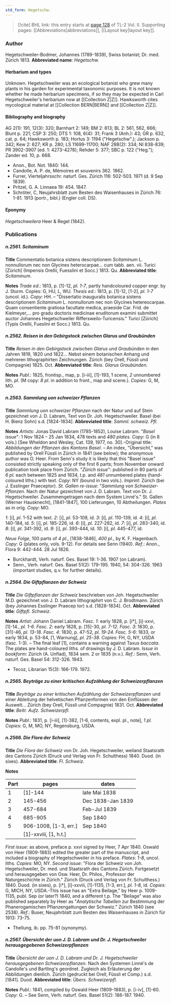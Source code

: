 ```yaml
---
std_form: Hegetschw.
---
```


> [!cite] BHL link: this entry starts at [page 128](https://www.biodiversitylibrary.org/page/33068370) of TL-2 Vol. II.
> Supporting pages: [[Abbreviations|abbreviations]], [[Layout key|layout key]].

### Author

Hegetschweiler-Bodmer, Johannes (1789-1839), Swiss botanist; Dr. med. Zürich 1813. 
**Abbreviated name**: *Hegetschw.*

#### Herbarium and types

Unknown. Hegetschweiler was an ecological botanist who grew many plants in his garden for experimental taxonomic purposes. It is not known whether he made herbarium specimens, if so they may be expected in Carl Hegetschweiler's herbarium now at [[Collection Z|Z]]. Hawksworth cites mycological material at [[Collection BERN|BERN]] and [[Collection Z|Z]].

#### Bibliography and biography

AG 2(1): 191, 12(3): 320; Barnhart 2: 149; BM 2: 813; BL 2: 561, 562, 666; Blunt p. 221; CSP 3: 250; DTS 1: 108, 6(4): 31; Frank 3 (Anh.): 43; GR p. 632, cat. p. 64; Hawksworth p. 183; Hortus 3: 1194 ("Hegetschw".); Jackson p. 342; Kew 2: 627; KR p. 280; LS 11699-11700; NAF 28B(2): 334; NI 838-839; PR 3902-3907 (ed. 1: 4273-4278); Rehder 5: 377; SBC p. 122 ("Heg."); Zander ed. 10, p. 668.
- Anon., Bot. Not. 1840: 144.
- Candolle, A. P. de, Mémoires et souvenirs 362. 1862.
- Furrer, Vierteljahrsschr. naturf. Ges. Zürich 116: 502-503. 1971 (d. 9 Sep 1839).
- Pritzel, G. A. Linnaea 19: 454. 1847.
- Schröter, C, Neujahrsblatt zum Besten des Waisenhauses in Zürich 76: 1-81. 1913 (portr., bibl.) (Engler coll. DS).

#### Eponymy

*Hegetschweilera* Heer & Regel (1842).

### Publications

##### n.2561. Scitaminum

**Title**
Commentatio botanica sistens descriptionem *Scitaminum* L. nonnullorum nec non Glycines heterocarpae... cum tabb. aen. vii. Turici \[Zürich\] (Impensis Orellii, Fuesslini et Socc.) 1813. Qu.
**Abbreviated title**: *Scitaminum*.

**Notes**
*Trade ed*.: 1813, p. \[1\]-12, *pl. 1-7*, partly handcoloured copper engr. by J. Sturm. Copies: G, HU, L, WU.
*Thesis ed*.: 1813, p. \[1\]-12, \[1-2\], *pl. 1-7* (uncol. id.). *Copy*: HH. – "Dissertatio inauguralis botanica sistens descriptionem *Scitaminum* L. nonnullorum nec non Glycines hetereocarpae. Quam consentiente gratiosa facultate medica, praeside Car. Frid. de Kielmeyer,... pro gradu doctoris medicinae eruditorum examini submittet auctor Johannes Hegetschweiler Riffersweilo-Turicensis." Turici \[Zürich\] (Typis Orellii, Fueslini et Socc.) 1813. Qu.

##### n.2562. Reisen in den Gebirgstock zwischen Glarus und Graubünden

**Title**
*Reisen in den Gebirgstock zwischen Glarus und Graubünden* in den Jahren 1819, 1820 und 1822... Nebst einem botanischen Anhang und mehreren lithographirten Zeichnungen. Zürich (bey Orell, Füssli und Compagnie) 1825. Oct.
**Abbreviated title**: *Reis. Glarus Graubünden*.

**Notes**
*Publ*.: 1825, frontisp., map, p. \[i-iii\], \[1\]-193, 1 scene, *2* unnumbered lith. *pl*. (M copy: *8 pl*. in addition to front., map and scene.). *Copies*: G, M, MO.

##### n.2563. Sammlung uon schweizer Pflanzen

**Title**
*Sammlung uon schweizer Pflanzen* nach der Natur und auf Stein gezeichnet von J. D. Labram, Text von Dr. Joh. Hegetschweiler. Basel (bei H. Bienz Sohn) s.d. \[1824-1834\].
**Abbreviated title**: *Samml. schweiz. Pfl.*

**Notes**
*Artists*: Jonas David Labram (1785-1852), Louise Labram.
"*Basel issue*": 1 Nov 1824 – 25 Jan 1834, 478 texts and *480 plates. Copy*: G (in 8 vols.) \[See Wheldon and Wesley, Cat. 139, 1977, no. 30\].-Original title: *Abbildungen der Pflanzen des Kantons Basel*. – An index, "Übersicht," was published by Orell Füssli in Zürich in 1841 (see below); the anonymous author was O. Heer. From Senn's study it is likely that this "Basel issue" consisted strictly speaking only of the first 6 parts; from November onward publication took place from Zürich.
"*Zürich issue*": published in 80 parts of *6 pl*. each between 1825 and 1834, t.p. and *481* unnumbered plates (hand-coloured liths.) with text. *Copy*: NY (bound in two vols.).
*Imprint*: Zürich (bei J. Esslinger Praeceptor).
*St. Gallen re-issue*: "*Sammlung von Schweizer-Pflanzen*. Nach der Natur gezeichnet von J. D. Labram. Text von Dr. J. Hegetschweiler. Zusammengetragen nach dem System Linné's." St. Gallen (Werner Hausknecht), \[1841-1847\], 100 Lieferungen, 10 Abtheilungen. *Plates* as in orig. *Copy*: MO.

*1*: \[i\], *pl*. 1-52 with text.
*2*: \[i\], *pl*. 53-109, id.
*3*: \[i\], *pl*. 110-139, id.
*4*: \[i\], *pl*. 140-184, id.
*5*: \[i\], *pl*. 185-226, id.
*6*: \[i\], *pl*. 227-282, id.
*7*: \[i\], *pl*. 283-340, id.
*8*: \[i\], *pl*. 341-392, id.
*9*: \[i\], *pl*. 393-444, id.
*10*: \[i\], *pl*. 445-477, id.

*Neue Folge*, 100 parts of *4 pl*., \[1838-1846\], *400 pl*., by K. F. Hagenbach. *Copy*: G (plates only, vols. 9-12). For details see Senn (1940).
*Ref*.: Anon., Flora 9: 442-444. 28 Jul 1826.
- Burckhardt, Verh. naturf. Ges. Basel 19: 1-36. 1907 (on Labram).
- Senn., Verh. naturf. Ges. Basel 51(2): 179-195. 1940, 54: 304-326. 1963 (important studies, q.v. for further details).

##### n.2564. Die Giftpflanzen der Schweiz

**Title**
*Die Giftpflanzen der Schweiz* beschrieben von Joh. Hegetschweiler M.D. gezeichnet von J. D. Labram lithographirt von C. J. Brodtmann. Zürich (bey Johannes Esslinger Praecep tor) s.d. \[1828-1834\]. Oct.
**Abbreviated title**: *Giftpfl. Schweiz*.

**Notes**
*Artist*: Johann Daniel Labram.
*Fasc. 1*: early 1828, p. \[i\*\], \[i\]-xxvi, \[1\]-14., *pl. 1-6*.
*Fasc. 2*: early 1828, p. \[15\]-30, *pl. 7-12*.
*Fasc. 3*: 1830, p. \[31\]-46, *pl. 13-18*.
*Fasc. 4*: 1830, p. 47-52, *pl. 19-24.*
*Fasc. 5-6*: 1833, or early 1834, p. 53-84, \[1, Warnung\], *pl. 25-38.*
*Copies*: FH, G, NY, USDA (fasc. 1-3). – The final leaf \[1\], contains a warning against Taxus *baccata*. The plates are hand-coloured liths. of drawings by J. D. Labram.
*Issue in bookform*: Zürich (A. Unflad), 1834 sem. 2 or 1835 (n.v.).
*Ref*.: Senn, Verh. naturf. Ges. Basel 54: 312-326. 1943.
- Tecoz, Librarian 15(3): 166-179. 1972.

##### n.2565. Beyträge zu einer kritischen Aufzählung der Schweizerpflanzen

**Title**
*Beyträge zu einer kritischen Aufzählung der Schweizerpflanzen* und einer Ableitung der helvetischen Pflanzenformen von den Einflüssen der Auswelt... Zürich (bey Orell, Füssli und Compagnie) 1831. Oct.
**Abbreviated title**: *Beitr. Aufz. Schweizerpfl.*

**Notes**
*Publ*.: 1831, p. \[i-iii\], \[1\]-382, \[1-6, contents, expl. pl., note\], *1 pl. Copies*: G, M, MO, NY, Regensburg, USDA.

##### n.2566. Die Flora der Schweiz

**Title**
*Die Flora der Schweiz* von Dr. Joh. Hegetschweiler, weiland Staatsrath des Cantons Zürich (Druck und Verlag von Fr. Schulthess) 1840. Duod. (in sixes).
**Abbreviated title**: *Fl. Schweiz*.

**Notes**

|Part	|pages	|dates|
|---	|---	|---	|
|1	|\[1\]-144	|late Mai 1838|
|2	|145-456	|Dec 1838-Jan 1839|
|3	|457-684	|Feb-Jul 1839|
|4	|685-905	|Sep 1840|
|5	|906-1008, \[1-3, err.\]	|Sep 1840|
|	|\[1\]-xxviii, \[1, h.t.\]|

*First issue*: as above, preface p. xxvi signed by Heer, 7 Apr 1840. Oswald von Heer (1809-1883) edited the greater part of the manuscript, and included a biography of Hegetschweiler in his preface. *Plates*: *1-8*, uncol. liths. *Copies*: MO, NY.
*Second issue*: "Flora der Schweiz von Joh. Hegetschweiler, Dr. med. und Staatsrath des Cantons Zürich. Fortgesetzt und herausgegeben von Osw. Heer, Dr. Philos., Professor der Naturgeschichte in Zürich." Zürich (Druck und Verlag von Fr. Schulthess.) 1840. Duod. (in sixes), p. \[i\*\], \[i\]-xxviii, \[1\]-1135, \[1-3, err.\], *pl. 1-8*, id. *Copies*: G, MICH, NY, USDA.-This issue has an "Extra Beilage," by Heer p. 1009-1135, publ. Sep (or later?) 1840, and a different t.p. The "Beilage" was also published separately by Heer as "*Analytische Tabellen* zur Bestimmung der Phanerogamischen Pflanzengattungen der Schweiz." Zürich 1840 (see 2538).
*Ref*.: Buser, Neujahrblatt zum Besten des Waisenhauses in Zürich für 1913: 73-75.
- Thellung, ib. pp. 75-81 (synonymy).

##### n.2567. Übersicht der uon J. D. Labram und Dr. J. Hegetschweiler herausgegebenen Schweizerpflanzen

**Title**
*Übersicht der uon J. D. Labram und Dr. J. Hegetschweiler herausgegebenen Schweizerpflanzen*. Nach den Systemen Linné's de Candolle's und Bartling's geordnet. Zugleich als Erläuterung der Abbildungen dienlich. Zürich (gedruckt bei Orell, Füssli et Comp.) s.d. \[1841\]. Duod.
**Abbreviated title**: *Übers. Schweizerpfl.*

**Notes**
*Publ*.: 1841, compiled by Oswald Heer (1809-1883), p. \[i-iv\], \[1\]-60. *Copy*: G. – See Senn, Verh. naturf. Ges. Basel 51(2): 186-187. 1940.

